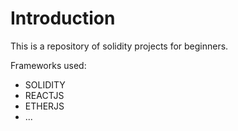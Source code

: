 # Introduction

This is a repository of solidity projects for beginners.

Frameworks used:

+ SOLIDITY
+ REACTJS
+ ETHERJS
+ ...